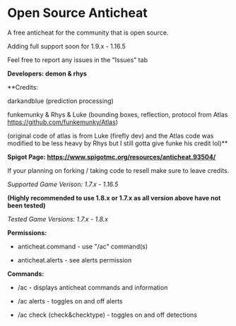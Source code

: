 # Open Source Anticheat
A free anticheat for the community that is open source.
 
Adding full support soon for 1.9.x - 1.16.5
 
Feel free to report any issues in the "Issues" tab
 
****Developers: demon & rhys****

**Credits: 

darkandblue (prediction processing)

funkemunky & Rhys & Luke (bounding boxes, reflection, protocol from Atlas https://github.com/funkemunky/Atlas) 

(original code of atlas is from Luke (firefly dev) and the Atlas code was modified to be less heavy by Rhys but I still gotta give funke his credit lol)**

**Spigot Page: https://www.spigotmc.org/resources/anticheat.93504/**


If your planning on forking / taking code to resell make sure to leave credits.


*Supported Game Verison: 1.7.x - 1.16.5* 

**(Highly recommended to use 1.8.x or 1.7.x as all version above have not been tested)**

*Tested Game Versions: 1.7.x - 1.8.x*


**Permissions:**

* anticheat.command - use "/ac" command(s)

* anticheat.alerts - see alerts permission

**Commands:**

* /ac - displays anticheat commands and information

* /ac alerts - toggles on and off alerts

* /ac check (check&checktype) - toggles on and off detections
